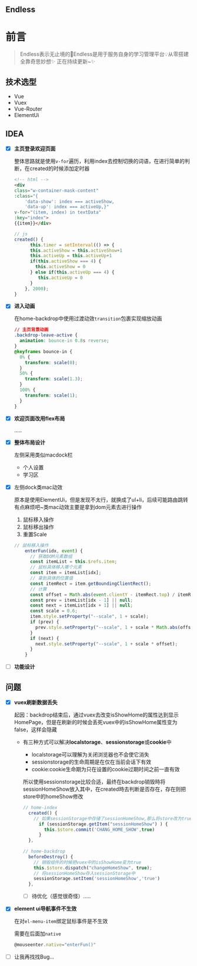 ## Endless

# 前言

> Endless表示无止境的🤔Endless是用于服务自身的学习管理平台💡从零搭建全靠奇思妙想✨
> 正在持续更新~✨

## 技术选型

- Vue
- Vuex
- Vue-Router
- ElementUi

## IDEA

- [x] **主页登录欢迎页面**

  整体思路就是使用`v-for`遍历，利用index去控制切换的词语，在进行简单的判断，在created的时候添加定时器

  ```html
  <!-- html -->
  <div
  class="w-container-mask-content"
  :class="{
      'data-show': index === activeShow,
      'data-up': index === activeUp,}"
  v-for="(item, index) in textData"
  :key="index">
  {{item}}</div>
  ```

  ```js
  // js
  created() {
        this.timer = setInterval(() => {
        this.activeShow = this.activeShow+1
        this.activeUp = this.activeUp+1
        if(this.activeShow === 4) {
          this.activeShow = 0
        } else if(this.activeUp === 4) {
           this.activeUp = 0
        }
      }, 2000);
  }
  ```

- [x] **进入动画**

  在home-backdrop中使用过渡动效`transition`包裹实现缩放动画

  ```css
  // 主页背景动画
  .backdrop-leave-active {
    animation: bounce-in 0.8s reverse;
  }
  @keyframes bounce-in {
    0% {
      transform: scale(0);
    }
    50% {
      transform: scale(1.3);
    }
    100% {
      transform: scale(1);
    }
  }
  ```


- [x] **欢迎页面改用flex布局**

  .....

- [x] **整体布局设计**

  左侧采用类似macdock栏

  - 个人设置
  - 学习区

- [x] 左侧dock类mac动效

  原本是使用ElementUi，但是发现不太行，就换成了ul+li，后续可能路由跳转有点麻烦吧~类mac动效主要是拿到dom元素去进行操作

  1. 鼠标移入操作
  2. 鼠标移出操作
  3. 重置Scale

  ```js
  // 鼠标移入操作
      enterFun(idx, event) {
        // 获取DOM元素数组
        const itemList = this.$refs.item;
        // 鼠标具体移入哪个元素
        const item = itemList[idx];
        // 拿到具体的位置值
        const itemRect = item.getBoundingClientRect();
        // 计算
        const offset = Math.abs(event.clientY - itemRect.top) / itemRect.height;
        const prev = itemList[idx - 1] || null;
        const next = itemList[idx + 1] || null;
        const scale = 0.6;
        item.style.setProperty("--scale", 1 + scale);
        if (prev) {
          prev.style.setProperty("--scale", 1 + scale * Math.abs(offset - 1));
        }
        if (next) {
          next.style.setProperty("--scale", 1 + scale * offset);
        }
      }
  ```


- [ ] **功能设计**

## 问题

- [x] **vuex刷新数据丢失**

  起因：backdrop结束后，通过vuex去改变isShowHome的属性达到显示HomePage，但是在刷新的时候会丢死vuex中的isShowHome属性变为false，这样会隐藏

  - 有三种方式可以解决**localstorage**、**sessionstorage**或**cookie**中

    - localstorage可以理解为关闭浏览器也不会使它消失
    - sessionstorage的生命周期是在仅在当前会话下有效
    - cookie:cookie生命期为只在设置的cookie过期时间之前一直有效

    所以使用sessionstorage比较合适，最终在backdrop销毁時将sessionHomeShow放入其中，在created時去判断是否存在，存在则把store中的homeShow修改

    ```js
    // home-index 
      created() { 
        // 如果sessionStorage中存储了sessionHomeShow,那么将store改为true
          if (sessionStorage.getItem("sessionHomeShow") ) {
            this.$store.commit('CHANG_HOME_SHOW',true)
          }
      },
        
    // home-backdrop
      beforeDestroy() {
        // 销毁组件的时候把vuex中的isShowHome变为true
        this.$store.dispatch("changeHomeShow", true);
        // 将sessionHomeShow存入sessionStorage中
        sessionStorage.setItem('sessionHomeShow','true')
      },
    ```

    - [ ] 待优化（感觉很奇怪）.....

- [x] **element ui导航事件不生效**

  在对`el-menu-item`绑定鼠标事件是不生效

  需要在后面加`native`

  ```js
  @mouseenter.native="enterFun()"
  ```

- [ ] 让我再找找Bug...
